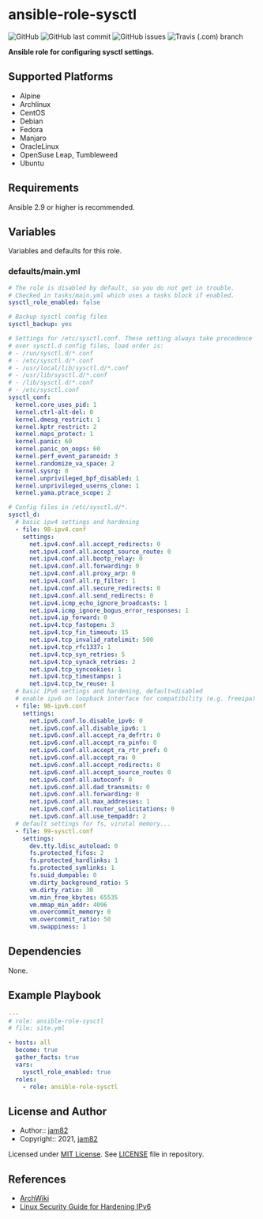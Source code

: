 # ansible-role-sysctl

![GitHub](https://img.shields.io/github/license/jam82/ansible-role-sysctl) ![GitHub last commit](https://img.shields.io/github/last-commit/jam82/ansible-role-sysctl) ![GitHub issues](https://img.shields.io/github/issues-raw/jam82/ansible-role-sysctl) ![Travis (.com) branch](https://img.shields.io/travis/com/jam82/ansible-role-sysctl/main?label=ansible-lint%20latest)

**Ansible role for configuring sysctl settings.**

## Supported Platforms

- Alpine
- Archlinux
- CentOS
- Debian
- Fedora
- Manjaro
- OracleLinux
- OpenSuse Leap, Tumbleweed
- Ubuntu

## Requirements

Ansible 2.9 or higher is recommended.

## Variables

Variables and defaults for this role.

### defaults/main.yml

```yaml
# The role is disabled by default, so you do not get in trouble.
# Checked in tasks/main.yml which uses a tasks block if enabled.
sysctl_role_enabled: false

# Backup sysctl config files
sysctl_backup: yes

# Settings for /etc/sysctl.conf. These setting always take precedence
# over sysctl.d config files, load order is:
# - /run/sysctl.d/*.conf
# - /etc/sysctl.d/*.conf
# - /usr/local/lib/sysctl.d/*.conf
# - /usr/lib/sysctl.d/*.conf
# - /lib/sysctl.d/*.conf
# - /etc/sysctl.conf
sysctl_conf:
  kernel.core_uses_pid: 1
  kernel.ctrl-alt-del: 0
  kernel.dmesg_restrict: 1
  kernel.kptr_restrict: 2
  kernel.maps_protect: 1
  kernel.panic: 60
  kernel.panic_on_oops: 60
  kernel.perf_event_paranoid: 3
  kernel.randomize_va_space: 2
  kernel.sysrq: 0
  kernel.unprivileged_bpf_disabled: 1
  kernel.unprivileged_userns_clone: 1
  kernel.yama.ptrace_scope: 2

# Config files in /etc/sysctl.d/*.
sysctl_d:
  # basic ipv4 settings and hardening
  - file: 98-ipv4.conf
    settings:
      net.ipv4.conf.all.accept_redirects: 0
      net.ipv4.conf.all.accept_source_route: 0
      net.ipv4.conf.all.bootp_relay: 0
      net.ipv4.conf.all.forwarding: 0
      net.ipv4.conf.all.proxy_arp: 0
      net.ipv4.conf.all.rp_filter: 1
      net.ipv4.conf.all.secure_redirects: 0
      net.ipv4.conf.all.send_redirects: 0
      net.ipv4.icmp_echo_ignore_broadcasts: 1
      net.ipv4.icmp_ignore_bogus_error_responses: 1
      net.ipv4.ip_forward: 0
      net.ipv4.tcp_fastopen: 3
      net.ipv4.tcp_fin_timeout: 15
      net.ipv4.tcp_invalid_ratelimit: 500
      net.ipv4.tcp_rfc1337: 1
      net.ipv4.tcp_syn_retries: 5
      net.ipv4.tcp_synack_retries: 2
      net.ipv4.tcp_syncookies: 1
      net.ipv4.tcp_timestamps: 1
      net.ipv4.tcp_tw_reuse: 1
  # basic IPv6 settings and hardening, default=disabled
  # enable ipv6 on loopback interface for compatibility (e.g. freeipa)
  - file: 98-ipv6.conf
    settings:
      net.ipv6.conf.lo.disable_ipv6: 0
      net.ipv6.conf.all.disable_ipv6: 1
      net.ipv6.conf.all.accept_ra_defrtr: 0
      net.ipv6.conf.all.accept_ra_pinfo: 0
      net.ipv6.conf.all.accept_ra_rtr_pref: 0
      net.ipv6.conf.all.accept_ra: 0
      net.ipv6.conf.all.accept_redirects: 0
      net.ipv6.conf.all.accept_source_route: 0
      net.ipv6.conf.all.autoconf: 0
      net.ipv6.conf.all.dad_transmits: 0
      net.ipv6.conf.all.forwarding: 0
      net.ipv6.conf.all.max_addresses: 1
      net.ipv6.conf.all.router_solicitations: 0
      net.ipv6.conf.all.use_tempaddr: 2
  # default settings for fs, virutal memory...
  - file: 99-sysctl.conf
    settings:
      dev.tty.ldisc_autoload: 0
      fs.protected_fifos: 2
      fs.protected_hardlinks: 1
      fs.protected_symlinks: 1
      fs.suid_dumpable: 0
      vm.dirty_background_ratio: 5
      vm.dirty_ratio: 30
      vm.min_free_kbytes: 65535
      vm.mmap_min_addr: 4096
      vm.overcommit_memory: 0
      vm.overcommit_ratio: 50
      vm.swappiness: 1
```

## Dependencies

None.

## Example Playbook

```yaml
---
# role: ansible-role-sysctl
# file: site.yml

- hosts: all
  become: true
  gather_facts: true
  vars:
    sysctl_role_enabled: true
  roles:
    - role: ansible-role-sysctl
```

## License and Author

- Author:: [jam82](https://github.com/jam82/)
- Copyright:: 2021, [jam82](https://github.com/jam82/)

Licensed under [MIT License](https://opensource.org/licenses/MIT).
See [LICENSE](https://github.com/jam82/ansible-role-sysctl/blob/master/LICENSE) file in repository.

## References

- [ArchWiki](https://wiki.archlinux.org/index.php/sysctl)
- [Linux Security Guide for Hardening IPv6](https://linux-audit.com/linux-security-guide-for-hardening-ipv6/)
